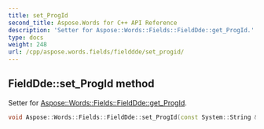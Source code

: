 ```yaml
---
title: set_ProgId
second_title: Aspose.Words for C++ API Reference
description: 'Setter for Aspose::Words::Fields::FieldDde::get_ProgId.'
type: docs
weight: 248
url: /cpp/aspose.words.fields/fielddde/set_progid/
---
```

## FieldDde::set_ProgId method


Setter for [Aspose::Words::Fields::FieldDde::get_ProgId](../get_progid/).

```cpp
void Aspose::Words::Fields::FieldDde::set_ProgId(const System::String &value)
```

